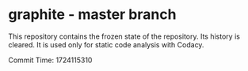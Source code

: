 # graphite - master branch

This repository contains the frozen state of the repository.
Its history is cleared. It is used only for static code
analysis with Codacy.

Commit Time: 1724115310